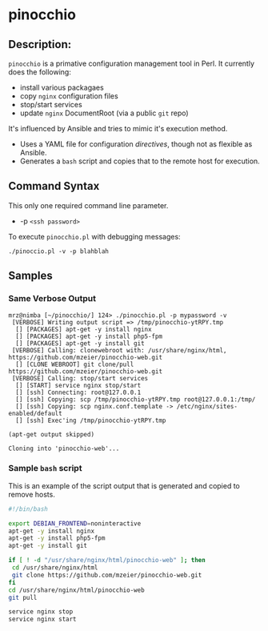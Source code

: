 # pinocchio

## Description:
`pinocchio` is a primative configuration management tool in Perl. It currently does the following:

* install various packagaes
* copy `nginx` configuration files
* stop/start services
* update `nginx` DocumentRoot (via a public `git` repo)

It's influenced by Ansible and tries to mimic it's execution method.

* Uses a YAML file for configuration *directives*, though not as flexible as Ansible.
* Generates a `bash` script and copies that to the remote host for execution.

## Command Syntax
This only one required command line parameter.

*  -p `<ssh password>`

To execute `pinocchio.pl` with debugging messages:

`./pinoccio.pl -v -p blahblah`

## Samples
### Same Verbose Output
	mrz@nimba [~/pinocchio/] 124> ./pinocchio.pl -p mypassword -v
	 [VERBOSE] Writing output script => /tmp/pinocchio-ytRPY.tmp
	  [] [PACKAGES] apt-get -y install nginx
	  [] [PACKAGES] apt-get -y install php5-fpm
	  [] [PACKAGES] apt-get -y install git
	 [VERBOSE] Calling: clonewebroot with: /usr/share/nginx/html, https://github.com/mzeier/pinocchio-web.git
	  [] [CLONE WEBROOT] git clone/pull https://github.com/mzeier/pinocchio-web.git
	 [VERBOSE] Calling: stop/start services
	  [] [START] service nginx stop/start
	  [] [ssh] Connecting: root@127.0.0.1
	  [] [ssh] Copying: scp /tmp/pinocchio-ytRPY.tmp root@127.0.0.1:/tmp/
	  [] [ssh] Copying: scp nginx.conf.template -> /etc/nginx/sites-enabled/default
	  [] [ssh] Exec'ing /tmp/pinocchio-ytRPY.tmp
	
	(apt-get output skipped)
	
	Cloning into 'pinocchio-web'...

### Sample `bash` script
This is an example of the script output that is generated and copied to remove hosts.

~~~bash
#!/bin/bash

export DEBIAN_FRONTEND=noninteractive
apt-get -y install nginx
apt-get -y install php5-fpm
apt-get -y install git

if [ ! -d "/usr/share/nginx/html/pinocchio-web" ]; then
 cd /usr/share/nginx/html
 git clone https://github.com/mzeier/pinocchio-web.git
fi
cd /usr/share/nginx/html/pinocchio-web
git pull

service nginx stop
service nginx start
~~~